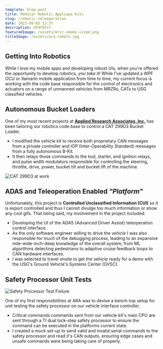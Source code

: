```yaml
---
template: blog-post
title: Modular Robotic Applique Kits
slug: /robotic-teleoperation
date: 2021-08-03 12:37
description: dfdfdfsf
featuredImage: /assets/mrzr-smoke-sized.png
titleImage: /assets/ara-robots.jpg
---
```


## Getting Into Robotics

While I love my mobile apps and developing robust UIs, when you're offered the opportunity to develop robotics, _you take it!_ While I've updated a WPF OCU or Xamarin mobile application from time to time, my current focus is working with the code base responsible for the control of electronics and actuators on a range of unmanned vehicles from MRZRs, CATs to USG classified vehicles.

## Autonomous Bucket Loaders

One of my most recent projects at **[<ins>Applied Research Associates, Inc.</ins>](https://www.ara.com)** has been tailoring our robotics code base to control a CAT 299D3 Bucket Loader. 
- I modified the vehicle kit to receive both proprietary CAN messages from a private controller and IOP (Inter-Operability Standard) messages from a fully autonomous B-Kit.
- It then relays those commands to the tool, starter, and ignition relays, and pulse width modulators responsible for controlling the steering, throttle, drive, power, bucket tilt and bucket lift of the machine.

![<span style="color:#777777;"> CAT 299D3 at work </span>](/assets/cat299D3.jpeg)

## ADAS and Teleoperation Enabled _"Platform"_

Unfortunately, this project is **Controlled Unclassified Information (CUI)** so it is export controlled and thus I cannot divulge too much information or show any cool gifs. That being said, my involvement in the project included:

- Developing the UI of the ADAS (Advanced Driver Assist) teleoperation control interface. 
- As the only software engineer willing to drive the _vehicle_ I was also responsible for much of the debugging process, leading to an expansive mile-wide-inch-deep knowledge of the overall system; from ML algorithms detecting pedestrians to adaptive cruise feedback loops to CAN hardware interfaces.
- I was selected to travel onsite to get the vehicle ready for a demo with the USG's Ground Vehicle's Systems Center (GVSC).

## Safety Processor Unit Tests

![<span style="color:#777777;"> Safety Processor Test Fixture </span>](/assets/ara-test-fixture.jpg)

One of my first responsibilities at ARA was to devise a bench-top setup for unit testing the safety processor on our vehicle interface controller. 
- Critical commands commands sent from our vehicle kit's main CPU are sent through a TI dual lock-step safety processor to ensure the command can be executed in the platforms current state.
- I created a mock set-up to send valid and invalid serial commands to the safety processor and read it's CAN outputs, ensuring edge cases and unsafe commands were being taking care of properly.
